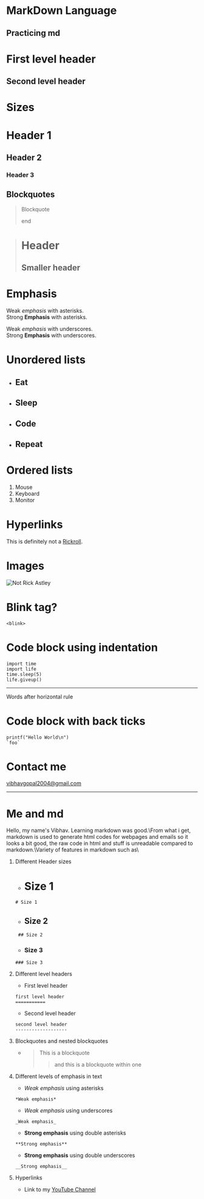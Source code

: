 # MarkDown Language
## Practicing md
First level header
==================
Second level header
-------------------
# Sizes
# Header 1
## Header 2
### Header 3

## Blockquotes
> Blockquote
>
> end

>

> # Header 
> ## Smaller header

# Emphasis
Weak *emphasis* with asterisks.  
Strong **Emphasis** with asterisks.  

Weak _emphasis_ with underscores.  
Strong __Emphasis__ with underscores.  

# Unordered lists
* ## Eat
+ ## Sleep
- ## Code
* ## Repeat

# Ordered lists
1. Mouse
2. Keyboard
3. Monitor

# Hyperlinks
This is definitely not a [Rickroll](https://www.youtube.com/watch?v=dQw4w9WgXcQ).

# Images
![Not Rick Astley](https://www.google.com/imgres?imgurl=https%3A%2F%2Fuploads.dailydot.com%2F739%2Fc4%2F1b455342801c3c08.png%3Fauto%3Dcompress%26fm%3Dpng&imgrefurl=https%3A%2F%2Fwww.dailydot.com%2Funclick%2Frickrolling-meme%2F&tbnid=mv33YrtW3noJsM&vet=12ahUKEwj36KnFupH4AhVmi9gFHQc7COkQMygKegUIARDxAQ..i&docid=AgMXn7MrZFfD4M&w=1032&h=552&q=rickroll&ved=2ahUKEwj36KnFupH4AhVmi9gFHQc7COkQMygKegUIARDxAQ "RickyBoi")

# Blink tag?
`<blink>`

# Code block using indentation
    import time
    import life
    time.sleep(5)
    life.giveup()

***
Words after horizontal rule
# Code block with back ticks
`printf("Hello World\n")`\
`` `foo` ``

# Contact me
<vibhavgopal2004@gmail.com>

* * *
# Me and md
Hello, my name's Vibhav. Learning markdown was good.\From what i get, markdown is used to generate html codes for webpages and emails so it looks a bit good, the raw code in html and stuff is unreadable compared to markdown.\Variety of features in markdown such as\
1. Different Header sizes
    * # Size 1
    `# Size 1`
    * ## Size 2
    ` ## Size 2`
    * ### Size 3
    `### Size 3`

2. Different level headers
    * First level header
    ```
    first level header
    ===========
    ```
    * Second level header
    ```
    second level header
    -------------------
    ```
3. Blockquotes and nested blockquotes
    * >This is a blockquote
      >>and this is a blockquote within one
4. Different levels of emphasis in text
    * *Weak emphasis* using asterisks
    ```
    *Weak emphasis*
    ```
    * _Weak emphasis_ using underscores
    ```
    _Weak emphasis_
    ```
    * **Strong emphasis** using double asterisks
    ```
    **Strong emphasis**
    ```
    * __Strong emphasis__ using double underscores
    ```
    __Strong emphasis__
    ```
5. Hyperlinks
    * Link to my [YouTube Channel](www.youtube.com/vibhavgopal)





